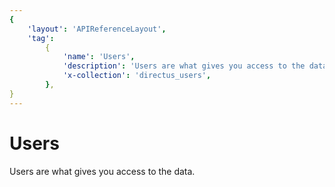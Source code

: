 ```yaml
---
{
    'layout': 'APIReferenceLayout',
    'tag':
        {
            'name': 'Users',
            'description': 'Users are what gives you access to the data.',
            'x-collection': 'directus_users',
        },
}
---
```


# Users

Users are what gives you access to the data.

